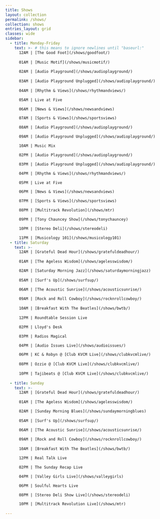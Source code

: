 ```yaml
---
title: Shows
layout: collection
permalink: /shows/
collection: shows
entries_layout: grid
classes: wide
sidebar: 
  - title: Monday-Friday
    text: >- # this means to ignore newlines until "baseurl:"  
      12AM | [The Good Foot](/shows/goodfoot/)
  
      01AM | [Music Motif](/shows/musicmotif/)
  
      02AM | [Audio Playground](/shows/audioplayground/)
  
      03AM | [Audio Playground Unplugged](/shows/audioplayground/)
  
      04AM | [Rhythm & Views](/shows/rhythmandviews/)

      05AM | Live at Five

      06AM | [News & Views](/shows/newsandviews)

      07AM | [Sports & Views](/shows/sportsviews)

      08AM | [Audio Playground](/shows/audioplayground/)

      09AM | [Audio Playground Unplugged](/shows/audioplayground/)

      10AM | Music Mix

      02PM | [Audio Playground](/shows/audioplayground/)

      03PM | [Audio Playground Unplugged](/shows/audioplayground/)

      04PM | [Rhythm & Views](/shows/rhythmandviews/)

      05PM | Live at Five

      06PM | [News & Views](/shows/newsandviews)

      07PM | [Sports & Views](/shows/sportsviews)

      08PM | [Multitrack Revolution](/shows/mtr)

      09PM | [Tony Chauncey Show](/shows/tonychauncey)

      10PM | [Stereo Deli](/shows/stereodeli)

      11PM | [Musicology 101](/shows/musicology101)
  - title: Saturday
    text: >-
      12AM | [Grateful Dead Hour](/shows/gratefuldeadhour/)
      
      01AM | [The Ageless Wisdom](/shows/agelesswisdom/)

      02AM | [Saturday Morning Jazz](/shows/saturdaymorningjazz)
      
      05AM | [Surf's Up](/shows/surfsup/)

      06AM | [The Acoustic Sunrise](/shows/acousticsunrise/)
      
      09AM | [Rock and Roll Cowboy](/shows/rocknrollcowboy/)
      
      10AM | [Breakfast With The Beatles](/shows/bwtb/)
      
      12PM | Roundtable Session Live

      02PM | Lloyd's Desk

      03PM | Radios Magical

      04PM | [Audio Issues Live](/shows/audioissues/)

      06PM | KC & Robyn @ [Club KVCM Live](/shows/clubkvcmlive/)
      
      08PM | Ozzie @ [Club KVCM Live](/shows/clubkvcmlive/)
      
      10PM | Tajibeats @ [Club KVCM Live](/shows/clubkvcmlive/)
      
  - title: Sunday  
    text: >-
      12AM | [Grateful Dead Hour](/shows/gratefuldeadhour/)
      
      01AM | [The Ageless Wisdom](/shows/agelesswisdom/)

      02AM | [Sunday Morning Blues](/shows/sundaymorningblues)
      
      05AM | [Surf's Up](/shows/surfsup/)

      06AM | [The Acoustic Sunrise](/shows/acousticsunrise/)
      
      09AM | [Rock and Roll Cowboy](/shows/rocknrollcowboy/)
      
      10AM | [Breakfast With The Beatles](/shows/bwtb/)

      12PM | Real Talk Live

      02PM | The Sunday Recap Live

      04PM | [Valley Girls Live](/shows/valleygirls)

      06PM | Soulful Hearts Live

      08PM | [Stereo Deli Show Live](/shows/stereodeli)

      10PM | [Multitrack Revolution Live](/shows/mtr)
      
---
```

